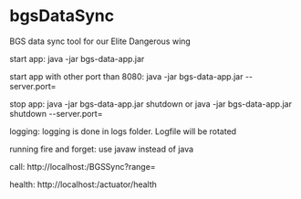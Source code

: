 # bgsDataSync
BGS data sync tool for our Elite Dangerous wing

start app: 
java -jar bgs-data-app.jar 

start app with other port than 8080: 
java -jar bgs-data-app.jar --server.port=<portnumber>

stop app: 
java -jar bgs-data-app.jar shutdown 
or 
java -jar bgs-data-app.jar shutdown --server.port=<portnumber> 

logging: 
logging is done in logs folder. Logfile will be rotated

running fire and forget: use javaw instead of java

call: 
http://localhost:<portnumber>/BGSSync?range=<number>

health: 
http://localhost:<portnumber>/actuator/health